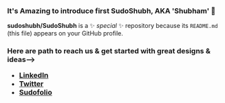 ### It's Amazing to introduce first SudoShubh, AKA 'Shubham'   👋

**sudoshubh/SudoShubh** is a ✨ _special_ ✨ repository because its `README.md` (this file) appears on your GitHub profile.

<h3> Here are path to reach us & get started with great designs & ideas-->

- <a href = "https://www.linkedin.com/in/sudoshubh/"> LinkedIn</a><br>
- <a href ="https://twitter.com/sudoshubh"> Twitter</a><br>
- <a href = "https://uiuxdesigner908857223.wordpress.com/">Sudofolio</a>


